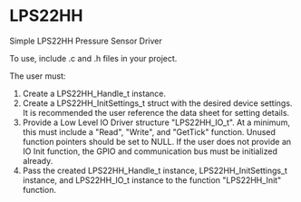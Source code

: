 # LPS22HH

Simple LPS22HH Pressure Sensor Driver

To use, include .c and .h files in your project. 

The user must:
1. Create a LPS22HH_Handle_t instance.
2. Create a LPS22HH_InitSettings_t struct with the desired device settings. It is recommended the user reference the data sheet for setting details.
3. Provide a Low Level IO Driver structure "LPS22HH_IO_t". At a minimum, this must include a "Read", "Write", and "GetTick" function. Unused function pointers should be set to NULL. If the user does not provide an IO Init function, the GPIO and communication bus must be initialized already.
4. Pass the created LPS22HH_Handle_t instance, LPS22HH_InitSettings_t instance, and LPS22HH_IO_t instance to the function "LPS22HH_Init" function.
